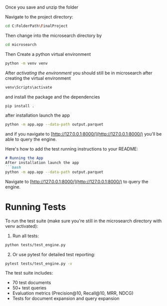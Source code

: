 Once you save and unzip the folder

Navigate to the project directory:
```bash
cd C:FolderPath\FinalProject   
```

Then change into the microsearch directory by
```bash 
cd microsearch
```
Then Create a python virtual environment

```bash
python -m venv venv
```
After *activating the environment* you should still be in microsearch after creating the virtual environment
```bash
venv\Scripts\activate
```
and install the package and the dependencies
```bash
pip install .
```
after installation launch the app
```bash
python -m app.app --data-path output.parquet
```
and if you navigate to [http://127.0.0.1:8000/](http://127.0.0.1:8000/) you'll be able to query the engine.


Here's how to add the test running instructions to your README:

```markdown
# Running the App
After installation launch the app
```bash
python -m app.app --data-path output.parquet
```
Navigate to [http://127.0.0.1:8000/](http://127.0.0.1:8000/) to query the engine.

# Running Tests
To run the test suite (make sure you're still in the microsearch directory with venv activated):

1. Run all tests:
```bash
python tests/test_engine.py
```

2. Or use pytest for detailed test reporting:
```bash
pytest tests/test_engine.py -v
```
The test suite includes:
- 70 test documents
- 50+ test queries
- Evaluation metrics (Precision@10, Recall@10, MRR, NDCG)
- Tests for document expansion and query expansion

